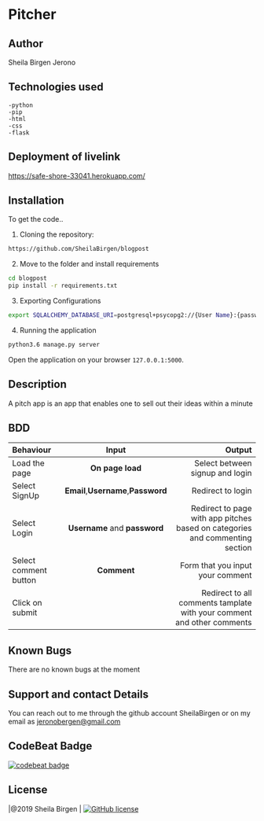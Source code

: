 # Pitcher

## Author
Sheila Birgen Jerono

## Technologies used
    -python
    -pip
    -html
    -css
    -flask
    
##  Deployment of livelink

https://safe-shore-33041.herokuapp.com/

## Installation
To get the code..

1. Cloning the repository:

```bash
https://github.com/SheilaBirgen/blogpost
```

2. Move to the folder and install requirements

```bash
cd blogpost
pip install -r requirements.txt
```

3. Exporting Configurations

```bash
export SQLALCHEMY_DATABASE_URI=postgresql+psycopg2://{User Name}:{password}@localhost/{database name}
```

4. Running the application

```bash
python3.6 manage.py server
```

Open the application on your browser `127.0.0.1:5000`.
## Description
A pitch app is an app that  enables one to sell out their  ideas within a minute
## BDD

| Behaviour             |                Input                |                                                                       Output |
| :-------------------- | :---------------------------------: | ---------------------------------------------------------------------------: |
| Load the page         |          **On page load**           | Select between signup and login |
| Select SignUp         | **Email**,**Username**,**Password** |                                                            Redirect to login |
| Select Login          |    **Username** and **password**    | Redirect to page with app pitches based on categories and commenting section |
| Select comment button |             **Comment**             |             Form that you input your comment |
| Click on submit       |                                     |       Redirect to all comments tamplate with your comment and other comments |

## Known Bugs
There are no known bugs at the moment

## Support and contact Details
You can reach out to me through the github account SheilaBirgen
or on my email as jeronobergen@gmail.com
## CodeBeat Badge

[![codebeat badge](https://codebeat.co/badges/8e5b0d4f-c18b-48c9-a83f-c36390d8d2bd)](https://codebeat.co/projects/github-com-sheilabirgen-blogpost-master)

## License
|@2019 Sheila Birgen |
[![GitHub license](https://img.shields.io/github/license/Naereen/StrapDown.js.svg)](https://github.com/Naereen/StrapDown.js/blob/master/LICENSE)